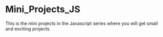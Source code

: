 # Mini_Projects_JS
This is the mini projects in the Javascript series where you will get small and exciting projects.

